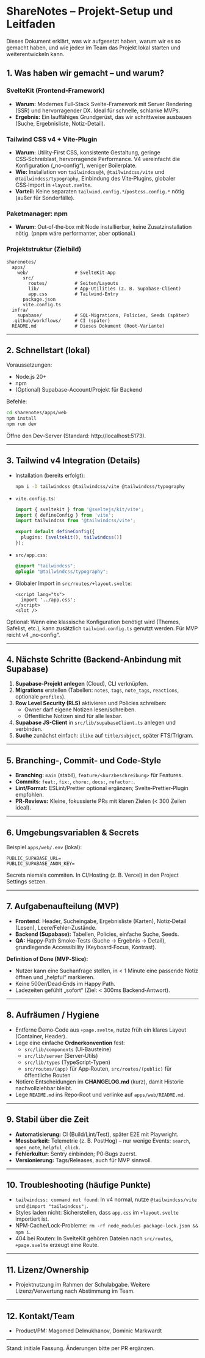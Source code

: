 # ShareNotes – Projekt-Setup und Leitfaden

Dieses Dokument erklärt, was wir aufgesetzt haben, warum wir es so gemacht haben, und wie jede:r im Team das Projekt lokal starten und weiterentwickeln kann.

## 1. Was haben wir gemacht – und warum?

### SvelteKit (Frontend-Framework)
- **Warum:** Modernes Full‑Stack Svelte-Framework mit Server Rendering (SSR) und hervorragender DX. Ideal für schnelle, schlanke MVPs.
- **Ergebnis:** Ein lauffähiges Grundgerüst, das wir schrittweise ausbauen (Suche, Ergebnisliste, Notiz-Detail).

### Tailwind CSS v4 + Vite-Plugin
- **Warum:** Utility‑First CSS, konsistente Gestaltung, geringe CSS‑Schreiblast, hervorragende Performance. V4 vereinfacht die Konfiguration („no‑config“), weniger Boilerplate.
- **Wie:** Installation von `tailwindcss@4`, `@tailwindcss/vite` und `@tailwindcss/typography`, Einbindung des Vite‑Plugins, globaler CSS‑Import in `+layout.svelte`.
- **Vorteil:** Keine separaten `tailwind.config.*`/`postcss.config.*` nötig (außer für Sonderfälle).

### Paketmanager: npm
- **Warum:** Out‑of‑the‑box mit Node installierbar, keine Zusatzinstallation nötig. (pnpm wäre performanter, aber optional.)

### Projektstruktur (Zielbild)
```
sharenotes/
  apps/
    web/                 # SvelteKit-App
      src/
        routes/          # Seiten/Layouts
        lib/             # App-Utilities (z. B. Supabase-Client)
        app.css          # Tailwind-Entry
      package.json
      vite.config.ts
  infra/
    supabase/            # SQL-Migrations, Policies, Seeds (später)
  .github/workflows/     # CI (später)
  README.md              # Dieses Dokument (Root-Variante)
```
---

## 2. Schnellstart (lokal)

Voraussetzungen:
- Node.js 20+
- npm
- (Optional) Supabase-Account/Projekt für Backend

Befehle:
```bash
cd sharenotes/apps/web
npm install
npm run dev
```

Öffne den Dev-Server (Standard: http://localhost:5173).

---

## 3. Tailwind v4 Integration (Details)

- Installation (bereits erfolgt):
  ```bash
  npm i -D tailwindcss @tailwindcss/vite @tailwindcss/typography
  ```
- `vite.config.ts`:
  ```ts
  import { sveltekit } from '@sveltejs/kit/vite';
  import { defineConfig } from 'vite';
  import tailwindcss from '@tailwindcss/vite';

  export default defineConfig({
    plugins: [sveltekit(), tailwindcss()]
  });
  ```
- `src/app.css`:
  ```css
  @import "tailwindcss";
  @plugin "@tailwindcss/typography";
  ```
- Globaler Import in `src/routes/+layout.svelte`:
  ```svelte
  <script lang="ts">
    import '../app.css';
  </script>
  <slot />
  ```

Optional: Wenn eine klassische Konfiguration benötigt wird (Themes, Safelist, etc.), kann zusätzlich `tailwind.config.ts` genutzt werden. Für MVP reicht v4 „no‑config“.

---

## 4. Nächste Schritte (Backend-Anbindung mit Supabase)

1. **Supabase-Projekt anlegen** (Cloud), CLI verknüpfen.
2. **Migrations** erstellen (Tabellen: `notes`, `tags`, `note_tags`, `reactions`, optionale `profiles`).
3. **Row Level Security (RLS)** aktivieren und Policies schreiben:
   - Owner darf eigene Notizen lesen/schreiben.
   - Öffentliche Notizen sind für alle lesbar.
4. **Supabase JS-Client** in `src/lib/supabaseClient.ts` anlegen und verbinden.
5. **Suche** zunächst einfach: `ilike` auf `title/subject`, später FTS/Trigram.

---

## 5. Branching-, Commit- und Code‑Style

- **Branching:** `main` (stabil), `feature/<kurzbeschreibung>` für Features.
- **Commits:** `feat:`, `fix:`, `chore:`, `docs:`, `refactor:`.
- **Lint/Format:** ESLint/Prettier optional ergänzen; Svelte‑Prettier‑Plugin empfohlen.
- **PR‑Reviews:** Kleine, fokussierte PRs mit klaren Zielen (< 300 Zeilen ideal).

---

## 6. Umgebungsvariablen & Secrets

Beispiel `apps/web/.env` (lokal):
```
PUBLIC_SUPABASE_URL=
PUBLIC_SUPABASE_ANON_KEY=
```
Secrets niemals commiten. In CI/Hosting (z. B. Vercel) in den Project Settings setzen.

---

## 7. Aufgabenaufteilung (MVP)

- **Frontend:** Header, Sucheingabe, Ergebnisliste (Karten), Notiz‑Detail (Lesen), Leere/Fehler‑Zustände.
- **Backend (Supabase):** Tabellen, Policies, einfache Suche, Seeds.
- **QA:** Happy‑Path Smoke‑Tests (Suche → Ergebnis → Detail), grundlegende Accessibility (Keyboard‑Focus, Kontrast).

**Definition of Done (MVP‑Slice):**
- Nutzer kann eine Suchanfrage stellen, in < 1 Minute eine passende Notiz öffnen und „helpful“ markieren.
- Keine 500er/Dead‑Ends im Happy Path.
- Ladezeiten gefühlt „sofort“ (Ziel: < 300ms Backend‑Antwort).

---

## 8. Aufräumen / Hygiene

- Entferne Demo‑Code aus `+page.svelte`, nutze früh ein klares Layout (Container, Header).
- Lege eine einfache **Ordnerkonvention** fest:
  - `src/lib/components` (UI‑Bausteine)
  - `src/lib/server` (Server‑Utils)
  - `src/lib/types` (TypeScript‑Typen)
  - `src/routes/(app)` für App‑Routen, `src/routes/(public)` für öffentliche Routen
- Notiere Entscheidungen im **CHANGELOG.md** (kurz), damit Historie nachvollziehbar bleibt.
- Lege `README.md` ins Repo‑Root und verlinke auf `apps/web/README.md`.

---

## 9. Stabil über die Zeit

- **Automatisierung:** CI (Build/Lint/Test), später E2E mit Playwright.
- **Messbarkeit:** Telemetrie (z. B. PostHog) – nur wenige Events: `search`, `open_note`, `helpful_click`.
- **Fehlerkultur:** Sentry einbinden; P0‑Bugs zuerst.
- **Versionierung:** Tags/Releases, auch für MVP sinnvoll.

---

## 10. Troubleshooting (häufige Punkte)

- `tailwindcss: command not found`: In v4 normal, nutze `@tailwindcss/vite` und `@import "tailwindcss";`.
- Styles laden nicht: Sicherstellen, dass `app.css` im `+layout.svelte` importiert ist.
- NPM‑Cache/Lock‑Probleme: `rm -rf node_modules package-lock.json && npm i`.
- 404 bei Routen: In SvelteKit gehören Dateien nach `src/routes`, `+page.svelte` erzeugt eine Route.

---

## 11. Lizenz/Ownership
- Projektnutzung im Rahmen der Schulabgabe. Weitere Lizenz/Verwertung nach Abstimmung im Team.

---

## 12. Kontakt/Team
- Product/PM: Magomed Delmukhanov, Dominic Markwardt

---

Stand: initiale Fassung. Änderungen bitte per PR ergänzen.
